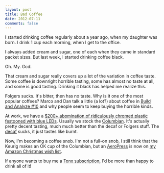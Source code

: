 ```yaml
---
layout: post
title: Bad Coffee
date: 2012-07-11
comments: false
---
```


I started drinking coffee regularly about a year ago, when my daughter was
born.  I drink 1 cup each morning, when I get to the office.

I always added cream and sugar, one of each when they came in standard
packet sizes. But last week, I started drinking coffee black.

Oh. My. God.

That cream and sugar really covers up a lot of the variation
in coffee taste.  Some coffee is downright horrible tasting, some has almost
no taste at all, and some is good tasting.  Drinking it black has helped me
realize this.

Folgers sucks.  It's bitter, then has no taste.  Why is it one of the most
popular coffees?  Marco and Dan talk a little (a lot?) about coffee in
[Build and Analyze #10][1] and why people seem to keep buying the horrible
kinds.

At work, we have a [$200+ abomination of ridiculously chromed plastic
festooned with blue LEDs][2].  Usually we stock the [Columbian][3].
It's actually pretty decent tasting, much much better than the decaf or
Folgers stuff.  The [decaf][4] sucks, it just tastes like burnt.

Now, I'm becoming a coffee snob.  I'm not a full-on snob, I still think that
the Keurig makes an OK cup of the Columbian, but an [AeroPress][6] is now on
[my Amazon Christmas wish list][8].

If anyone wants to buy me a [Tonx subscription][7], I'd be more than happy
to drink all of it!

[1]: http://5by5.tv/buildanalyze/10
[2]: http://blog.tonx.org/2011/12/your-parents-make-lousy-coffee/
[3]: http://www.greenmountaincoffee.com/Coffee/K-Cup-Colombian-Fair-Trade-Select
[4]: http://www.greenmountaincoffee.com/Coffee/K-Cup-Breakfast-Blend-Decaf
[5]: https://tonx.org/offer
[6]: http://www.amazon.com/gp/product/B001HBCVX0/ref=as_li_ss_tl?ie=UTF8&camp=1789&creative=390957&creativeASIN=B001HBCVX0&linkCode=as2&tag=bradford07-20
[7]: https://tonx.org/offer
[8]: http://amzn.com/w/1DQZXRJNNYGKK

